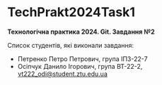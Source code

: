 # TechPrakt2024Task1

**Технологічна практика 2024. Git. Завдання №2**

Список студентів, які виконали завдання:

- Петренко Петро Петрович, група ІПЗ-22-7
- Осіпчук Данило Ігорович, група ВТ-22-2, vt222_odi@student.ztu.edu.ua
